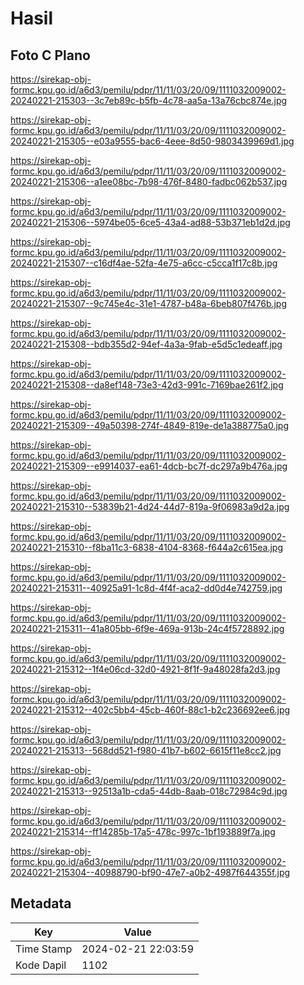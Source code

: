 # Hasil

## Foto C Plano

https://sirekap-obj-formc.kpu.go.id/a6d3/pemilu/pdpr/11/11/03/20/09/1111032009002-20240221-215303--3c7eb89c-b5fb-4c78-aa5a-13a76cbc874e.jpg

https://sirekap-obj-formc.kpu.go.id/a6d3/pemilu/pdpr/11/11/03/20/09/1111032009002-20240221-215305--e03a9555-bac6-4eee-8d50-9803439969d1.jpg

https://sirekap-obj-formc.kpu.go.id/a6d3/pemilu/pdpr/11/11/03/20/09/1111032009002-20240221-215306--a1ee08bc-7b98-476f-8480-fadbc062b537.jpg

https://sirekap-obj-formc.kpu.go.id/a6d3/pemilu/pdpr/11/11/03/20/09/1111032009002-20240221-215306--5974be05-6ce5-43a4-ad88-53b371eb1d2d.jpg

https://sirekap-obj-formc.kpu.go.id/a6d3/pemilu/pdpr/11/11/03/20/09/1111032009002-20240221-215307--c16df4ae-52fa-4e75-a6cc-c5cca1f17c8b.jpg

https://sirekap-obj-formc.kpu.go.id/a6d3/pemilu/pdpr/11/11/03/20/09/1111032009002-20240221-215307--9c745e4c-31e1-4787-b48a-6beb807f476b.jpg

https://sirekap-obj-formc.kpu.go.id/a6d3/pemilu/pdpr/11/11/03/20/09/1111032009002-20240221-215308--bdb355d2-94ef-4a3a-9fab-e5d5c1edeaff.jpg

https://sirekap-obj-formc.kpu.go.id/a6d3/pemilu/pdpr/11/11/03/20/09/1111032009002-20240221-215308--da8ef148-73e3-42d3-991c-7169bae261f2.jpg

https://sirekap-obj-formc.kpu.go.id/a6d3/pemilu/pdpr/11/11/03/20/09/1111032009002-20240221-215309--49a50398-274f-4849-819e-de1a388775a0.jpg

https://sirekap-obj-formc.kpu.go.id/a6d3/pemilu/pdpr/11/11/03/20/09/1111032009002-20240221-215309--e9914037-ea61-4dcb-bc7f-dc297a9b476a.jpg

https://sirekap-obj-formc.kpu.go.id/a6d3/pemilu/pdpr/11/11/03/20/09/1111032009002-20240221-215310--53839b21-4d24-44d7-819a-9f06983a9d2a.jpg

https://sirekap-obj-formc.kpu.go.id/a6d3/pemilu/pdpr/11/11/03/20/09/1111032009002-20240221-215310--f8ba11c3-6838-4104-8368-f644a2c615ea.jpg

https://sirekap-obj-formc.kpu.go.id/a6d3/pemilu/pdpr/11/11/03/20/09/1111032009002-20240221-215311--40925a91-1c8d-4f4f-aca2-dd0d4e742759.jpg

https://sirekap-obj-formc.kpu.go.id/a6d3/pemilu/pdpr/11/11/03/20/09/1111032009002-20240221-215311--41a805bb-6f9e-469a-913b-24c4f5728892.jpg

https://sirekap-obj-formc.kpu.go.id/a6d3/pemilu/pdpr/11/11/03/20/09/1111032009002-20240221-215312--1f4e06cd-32d0-4921-8f1f-9a48028fa2d3.jpg

https://sirekap-obj-formc.kpu.go.id/a6d3/pemilu/pdpr/11/11/03/20/09/1111032009002-20240221-215312--402c5bb4-45cb-460f-88c1-b2c236692ee6.jpg

https://sirekap-obj-formc.kpu.go.id/a6d3/pemilu/pdpr/11/11/03/20/09/1111032009002-20240221-215313--568dd521-f980-41b7-b602-6615f11e8cc2.jpg

https://sirekap-obj-formc.kpu.go.id/a6d3/pemilu/pdpr/11/11/03/20/09/1111032009002-20240221-215313--92513a1b-cda5-44db-8aab-018c72984c9d.jpg

https://sirekap-obj-formc.kpu.go.id/a6d3/pemilu/pdpr/11/11/03/20/09/1111032009002-20240221-215314--ff14285b-17a5-478c-997c-1bf193889f7a.jpg

https://sirekap-obj-formc.kpu.go.id/a6d3/pemilu/pdpr/11/11/03/20/09/1111032009002-20240221-215304--40988790-bf90-47e7-a0b2-4987f644355f.jpg


## Metadata

| Key        | Value               |
| ---------- | ------------------- |
| Time Stamp | 2024-02-21 22:03:59 |
| Kode Dapil | 1102                |



